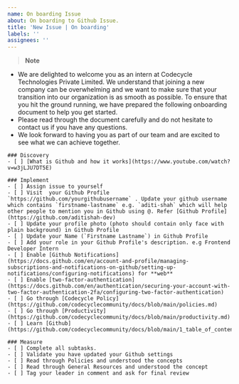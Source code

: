 ```yaml
---
name: On boarding Issue
about: On boarding to Github Issue.
title: 'New Issue | On boarding'
labels: ''
assignees: ''
---
```


> **Note**

- We are delighted to welcome you as an intern at Codecycle Technologies Private Limited. We understand that joining a new company can be overwhelming and we want to make sure that your transition into our organization is as smooth as possible. To ensure that you hit the ground running, we have prepared the following onboarding document to help you get started.
- Please read through the document carefully and do not hesitate to contact us if you have any questions.
- We look forward to having you as part of our team and are excited to see what we can achieve together.

```[tasklist]
### Discovery
- [ ] [What is Github and how it works](https://www.youtube.com/watch?v=w3jLJU7DT5E)
```

```[tasklist]
### Implement
- [ ] Assign issue to yourself
- [ ] Visit  your Github Profile `https://github.com/yourgithubusername` . Update your github username which contains `firstname-lastname` e.g. `aditi-shah` which will help other people to mention you in Github using @. Refer [Github Profile](https://github.com/aditishah-dev)
- [ ] Update your profile photo (photo should contain only face with plain background) in Github Profile
- [ ] Update your Name (`Firstname Lastname`) in Github Profile
- [ ] Add your role in your Github Profile's description. e.g Frontend Developer Intern
- [ ] Enable [Github Notifications](https://docs.github.com/en/account-and-profile/managing-subscriptions-and-notifications-on-github/setting-up-notifications/configuring-notifications) for **web**
- [ ] Enable [two-factor-authentication](https://docs.github.com/en/authentication/securing-your-account-with-two-factor-authentication-2fa/configuring-two-factor-authentication)
- [ ] Go through [Codecycle Policy](https://github.com/codecyclecommunity/docs/blob/main/policies.md)
- [ ] Go through [Productivity](https://github.com/codecyclecommunity/docs/blob/main/productivity.md)
- [ ] Learn [Github](https://github.com/codecyclecommunity/docs/blob/main/1_table_of_content.md)
```

```[tasklist]
### Measure
- [ ] Complete all subtasks.
- [ ] Validate you have updated your Github settings
- [ ] Read through Policies and understood the concepts
- [ ] Read through General Resources and understood the concept
- [ ] Tag your leader in comment and ask for final review
```
